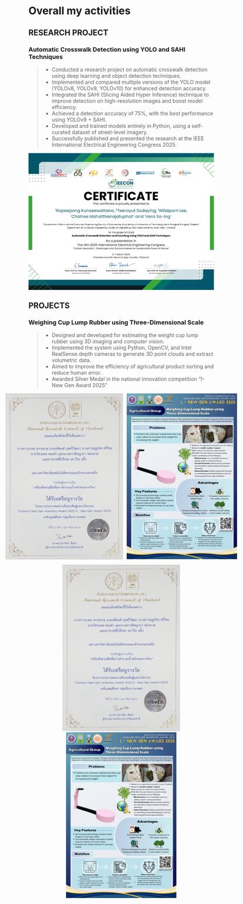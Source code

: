 # **Overall my activities**

## **RESEARCH  PROJECT**
### **Automatic Crosswalk Detection using YOLO and SAHI Techniques**
> * Conducted a research project on automatic crosswalk detection using deep learning and object detection techniques.
> * Implemented and compared multiple versions of the YOLO model (YOLOv8, YOLOv9, YOLOv10) for enhanced detection accuracy.
> * Integrated the SAHI (Slicing Aided Hyper Inference) technique to improve detection on high-resolution images and boost model efficiency.
> * Achieved a detection accuracy of 75%, with the best performance using YOLOv9 + SAHI.
> * Developed and trained models entirely in Python, using a self-curated dataset of street-level imagery.
> * Successfully published and presented the research at the IEEE International Electrical Engineering Congress 2025.
<div style="display: flex; justify-content: center; gap: 10px;">
    <img src="IEECON2025/001certificate.jpeg" alt="alt text" width="600" hight="500"/>
</div>

<!-- <img src="https://down-th.img.susercontent.com/file/2d431651e8a1ff4c764c31175255ff30" width="150" />
<img src="https://down-th.img.susercontent.com/file/2d431651e8a1ff4c764c31175255ff30" width="150" />
<img src="https://down-th.img.susercontent.com/file/2d431651e8a1ff4c764c31175255ff30" width="150" /> -->

## **PROJECTS**
### **Weighing Cup Lump Rubber using Three-Dimensional Scale**
>* Designed and developed for estimating the weight cup lump rubber using 3D imaging and computer vision.
>* Implemented the system using Python, OpenCV, and Intel RealSense depth cameras to generate 3D point clouds and extract volumetric data.
>* Aimed to improve the efficiency of agricultural product sorting and reduce human error.
>* Awarded Silver Medal in the national innovation competition “I-New Gen Award 2025”
<!-- 
<img src="I_NEW_GEN_AWARD2025/001certificate.png"  width="266" /> 
<img src="I_NEW_GEN_AWARD2025/002poster.jpg"  width="250" /> -->

<div style="display: flex; gap: 10px; align-items: flex-start; justify-content: center; ">
  <img src="I_NEW_GEN_AWARD2025/001certificate.png" width="320" />
  <img src="I_NEW_GEN_AWARD2025/002poster.jpg" width="300" />
</div>

<p align="center" >
  <img src="I_NEW_GEN_AWARD2025/001certificate.png" width="320" />
  <img src="I_NEW_GEN_AWARD2025/002poster.jpg" width="300" />
</p>